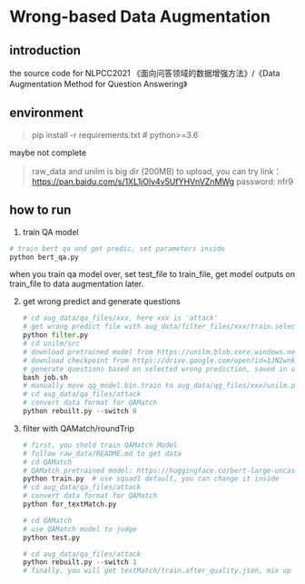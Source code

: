 # Wrong-based Data Augmentation

## introduction

the source code for NLPCC2021 《面向问答领域的数据增强方法》/《Data Augmentation Method for Question Answering》

## environment

> pip install -r requirements.txt  # python>=3.6

maybe not complete

> raw_data and unilm is big dir (200MB) to upload, you can try link：https://pan.baidu.com/s/1XL1jOlv4v5UfYHVnVZnMWg password: nfr9

## how to run

1.  train QA model

   ```python
   # train bert qa and get predic, set parameters inside
   python bert_qa.py
   ```

   when you train qa model over, set test_file to train_file, get model outputs on train_file to data augmentation later.

2. get wrong predict and generate questions

   ```python
   # cd aug_data/qa_files/xxx, here xxx is 'attack'
   # get wrong predict file with aug_data/filter_files/xxx/train.select_wrong.txt
   python filter.py
   # cd unilm/src
   # download pretrained model from https://unilm.blob.core.windows.net/ckpt/unilm1-large-cased.bin with bert-large-cased config to unilm/pretrained_data/unilm1_large_cased
   # download checkpoint from https://drive.google.com/open?id=1JN2wnkSRotwUnJ_Z-AbWwoPdP53Gcfsn to unilm/recent_model/microsoft_release
   # generate questions based on selected wrong prediction, saved in unilm/recent_model/microsoft_release/qg_model.bin.train
   bash job.sh
   # manually move qg_model.bin.train to aug_data/qg_files/xxx/unilm.preds.txt
   # cd aug_data/qa_files/attack
   # convert data format for QAMatch
   python rebuilt.py --switch 0
   ```

   

3. filter with QAMatch/roundTrip

   ```python
   # first, you shold train QAMatch Model
   # follow raw_data/README.md to get data
   # cd QAMatch
   # QAMatch pretrained model: https://huggingface.co/bert-large-uncased-whole-word-masking-finetuned-squad, you should set this in QAMatch/train.py before train model
   python train.py  # use squad1 default, you can change it inside
   # cd aug_data/qa_files/attack
   # convert data format for QAMatch
   python for_textMatch.py
   
   # cd QAMatch
   # use QAMatch model to judge
   python test.py
   
   # cd aug_data/qa_files/attack
   python rebuilt.py --switch 1
   # finally, you will get textMatch/train.after_quality.json, mix up train.json to train.mix.after_quality.json, retrain QA Model use it.
   ```

   